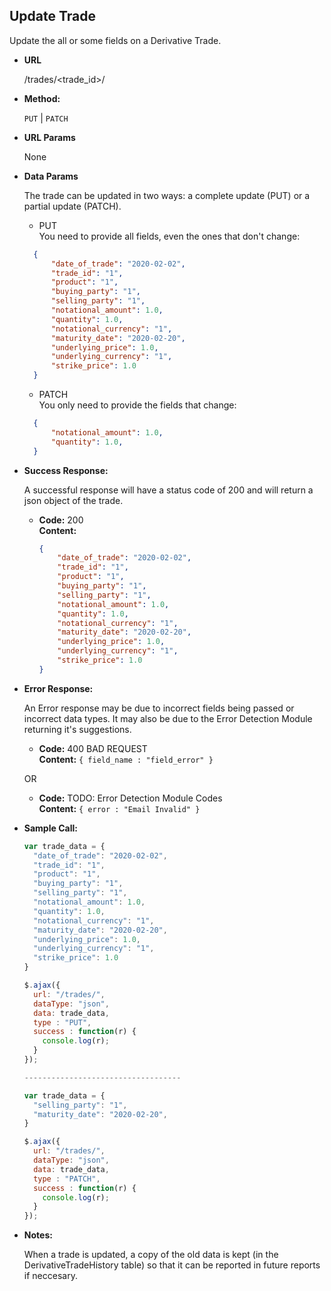 **Update Trade**
----
  Update the all or some fields on a Derivative Trade.

* **URL**

  /trades/<trade_id>/

* **Method:**

  `PUT` | `PATCH`
  
*  **URL Params**

   None

* **Data Params**

  The trade can be updated in two ways: a complete update (PUT) or a partial update (PATCH).
  * PUT
  </br> You need to provide all fields, even the ones that don't change:
  ``` json
    {
        "date_of_trade": "2020-02-02",
        "trade_id": "1",
        "product": "1",
        "buying_party": "1",
        "selling_party": "1",
        "notational_amount": 1.0,
        "quantity": 1.0,
        "notational_currency": "1",
        "maturity_date": "2020-02-20",
        "underlying_price": 1.0,
        "underlying_currency": "1",
        "strike_price": 1.0
    }
    ```
  * PATCH
  </br> You only need to provide the fields that change: 
  ``` json
    {
        "notational_amount": 1.0,
        "quantity": 1.0,
    }
    ```

* **Success Response:**
  
  A successful response will have a status code of 200 and will return a json object of the trade.

  * **Code:** 200 <br />
    **Content:**
    ``` json
    {
        "date_of_trade": "2020-02-02",
        "trade_id": "1",
        "product": "1",
        "buying_party": "1",
        "selling_party": "1",
        "notational_amount": 1.0,
        "quantity": 1.0,
        "notational_currency": "1",
        "maturity_date": "2020-02-20",
        "underlying_price": 1.0,
        "underlying_currency": "1",
        "strike_price": 1.0
    }
    ```
 
* **Error Response:**

  An Error response may be due to incorrect fields being passed or incorrect data types. It may also be due to the Error Detection Module returning it's suggestions.

  * **Code:** 400 BAD REQUEST <br />
    **Content:** `{ field_name : "field_error" }`

  OR

  * **Code:** TODO: Error Detection Module Codes <br />
    **Content:** `{ error : "Email Invalid" }`

* **Sample Call:**

  ``` js
  var trade_data = {
    "date_of_trade": "2020-02-02",
    "trade_id": "1",
    "product": "1",
    "buying_party": "1",
    "selling_party": "1",
    "notational_amount": 1.0,
    "quantity": 1.0,
    "notational_currency": "1",
    "maturity_date": "2020-02-20",
    "underlying_price": 1.0,
    "underlying_currency": "1",
    "strike_price": 1.0
  }
  
  $.ajax({
    url: "/trades/",
    dataType: "json",
    data: trade_data,
    type : "PUT",
    success : function(r) {
      console.log(r);
    }
  });

  -----------------------------------

  var trade_data = {
    "selling_party": "1",
    "maturity_date": "2020-02-20",
  }
  
  $.ajax({
    url: "/trades/",
    dataType: "json",
    data: trade_data,
    type : "PATCH",
    success : function(r) {
      console.log(r);
    }
  });
  ```

* **Notes:**

  When a trade is updated, a copy of the old data is kept (in the DerivativeTradeHistory table) so that it can be reported in future reports if neccesary.